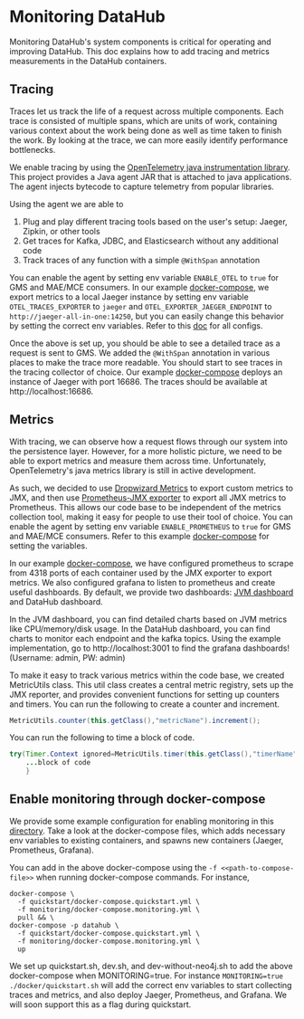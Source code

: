 # Monitoring DataHub

Monitoring DataHub's system components is critical for operating and improving DataHub. This doc explains how to add
tracing and metrics measurements in the DataHub containers.

## Tracing

Traces let us track the life of a request across multiple components. Each trace is consisted of multiple spans, which
are units of work, containing various context about the work being done as well as time taken to finish the work. By
looking at the trace, we can more easily identify performance bottlenecks.

We enable tracing by using
the [OpenTelemetry java instrumentation library](https://github.com/open-telemetry/opentelemetry-java-instrumentation).
This project provides a Java agent JAR that is attached to java applications. The agent injects bytecode to capture
telemetry from popular libraries.

Using the agent we are able to

1) Plug and play different tracing tools based on the user's setup: Jaeger, Zipkin, or other tools
2) Get traces for Kafka, JDBC, and Elasticsearch without any additional code
3) Track traces of any function with a simple `@WithSpan` annotation

You can enable the agent by setting env variable `ENABLE_OTEL` to `true` for GMS and MAE/MCE consumers. In our
example [docker-compose](../../docker/monitoring/docker-compose.monitoring.yml), we export metrics to a local Jaeger
instance by setting env variable `OTEL_TRACES_EXPORTER` to `jaeger`
and `OTEL_EXPORTER_JAEGER_ENDPOINT` to `http://jaeger-all-in-one:14250`, but you can easily change this behavior by
setting the correct env variables. Refer to
this [doc](https://github.com/open-telemetry/opentelemetry-java/blob/main/sdk-extensions/autoconfigure/README.md) for
all configs.

Once the above is set up, you should be able to see a detailed trace as a request is sent to GMS. We added
the `@WithSpan` annotation in various places to make the trace more readable. You should start to see traces in the
tracing collector of choice. Our example [docker-compose](../../docker/monitoring/docker-compose.monitoring.yml) deploys
an instance of Jaeger with port 16686. The traces should be available at http://localhost:16686.

## Metrics

With tracing, we can observe how a request flows through our system into the persistence layer. However, for a more
holistic picture, we need to be able to export metrics and measure them across time. Unfortunately, OpenTelemetry's java
metrics library is still in active development.

As such, we decided to use [Dropwizard Metrics](https://metrics.dropwizard.io/4.2.0/) to export custom metrics to JMX,
and then use [Prometheus-JMX exporter](https://github.com/prometheus/jmx_exporter) to export all JMX metrics to
Prometheus. This allows our code base to be independent of the metrics collection tool, making it easy for people to use
their tool of choice. You can enable the agent by setting env variable `ENABLE_PROMETHEUS` to `true` for GMS and MAE/MCE
consumers. Refer to this example [docker-compose](../../docker/monitoring/docker-compose.monitoring.yml) for setting the
variables.

In our example [docker-compose](../../docker/monitoring/docker-compose.monitoring.yml), we have configured prometheus to
scrape from 4318 ports of each container used by the JMX exporter to export metrics. We also configured grafana to
listen to prometheus and create useful dashboards. By default, we provide two
dashboards: [JVM dashboard](https://grafana.com/grafana/dashboards/14845) and DataHub dashboard.

In the JVM dashboard, you can find detailed charts based on JVM metrics like CPU/memory/disk usage. In the DataHub
dashboard, you can find charts to monitor each endpoint and the kafka topics. Using the example implementation, go
to http://localhost:3001 to find the grafana dashboards! (Username: admin, PW: admin)

To make it easy to track various metrics within the code base, we created MetricUtils class. This util class creates a
central metric registry, sets up the JMX reporter, and provides convenient functions for setting up counters and timers.
You can run the following to create a counter and increment.

```java
MetricUtils.counter(this.getClass(),"metricName").increment();
```

You can run the following to time a block of code.

```java
try(Timer.Context ignored=MetricUtils.timer(this.getClass(),"timerName").timer()){
    ...block of code
    }
```

## Enable monitoring through docker-compose

We provide some example configuration for enabling monitoring in
this [directory](https://github.com/datahub-project/datahub/tree/master/docker/monitoring). Take a look at the docker-compose
files, which adds necessary env variables to existing containers, and spawns new containers (Jaeger, Prometheus,
Grafana).

You can add in the above docker-compose using the `-f <<path-to-compose-file>>` when running docker-compose commands.
For instance,

```shell
docker-compose \
  -f quickstart/docker-compose.quickstart.yml \
  -f monitoring/docker-compose.monitoring.yml \
  pull && \
docker-compose -p datahub \
  -f quickstart/docker-compose.quickstart.yml \
  -f monitoring/docker-compose.monitoring.yml \
  up
```

We set up quickstart.sh, dev.sh, and dev-without-neo4j.sh to add the above docker-compose when MONITORING=true. For
instance `MONITORING=true ./docker/quickstart.sh` will add the correct env variables to start collecting traces and
metrics, and also deploy Jaeger, Prometheus, and Grafana. We will soon support this as a flag during quickstart. 